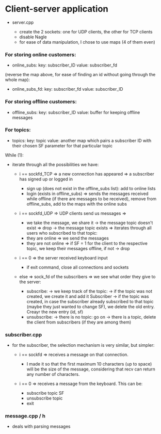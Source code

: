 # Client-server application

- server.cpp

  - create the 2 sockets: one for UDP clients, the other for TCP clients
  - disable Nagle
  - for ease of data manipulation, I chose to use maps (4 of them even)

### For storing online customers:

  - online_subs:
  key: subscriber_ID
  value: subscriber_fd

  (reverse the map above, for ease of finding an id
  without going through the whole map):

  - online_subs_fd:
  key: subscriber_fd
  value: subscriber_ID

### For storing offline customers:

  - offline_subs:
  key: subscriber_ID
  value: buffer for keeping offline messages

### For topics:

  - topics:
  key: topic
  value: another map which pairs a subscriber ID with their
  chosen SF parameter for that particular topic


While (1):
- iterate through all the possibilities we have:

  - i == sockfd_TCP => a new connection has appeared => a subscriber has signed up
  or logged in
      - sign up (does not exist in the offline_subs list): add to online lists
      - login (exists in offline_subs) => sends the messages received while offline 
      (if there are messages to be received), remove from offline_subs, 
      add to the maps with the online subs

  - i == sockfd_UDP => UDP clients send us messages =>
    - we take the message, we share it
      -> the message topic doesn't exist => drop
      -> the message topic exists => iterates through all users who subscribed to that
      topic:
    - they are online => we send the messages
    - they are not online => if SF = 1 for the client to the respective topic,
    we keep their messages offline, if not -> drop

  - i == 0 => the server received keyboard input
    - if exit command, close all connections and sockets

  - else => sock_fd of the subscribers => we see what order they give to the server:
    - subscribe:
      -> we keep track of the topic:
      -> if the topic was not created, we create it and add it
      Subscriber
      -> if the topic was created, in case the subscriber
      already subscribed to that topic (maybe they just wanted to change SF),
      we delete the old entry. Creayr the new entry (id, sf)
    - unsubscribe:
      -> there is no topic: go on
      -> there is a topic, delete the client from subscribers (if they are
      among them)


### subscriber.cpp

- for the subscriber, the selection mechanism is very similar, but simpler:

  - i == sockfd => receives a message on that connection.
    - I made it so that the first maximum 10 characters (up to space)
    will be the size of the message, considering that recv can return any number
    of characters.

  - i == 0 => receives a message from the keyboard. This can be:
    - subscribe topic SF
    - unsubscribe topic
    - exit

### message.cpp / h

- deals with parsing messages

